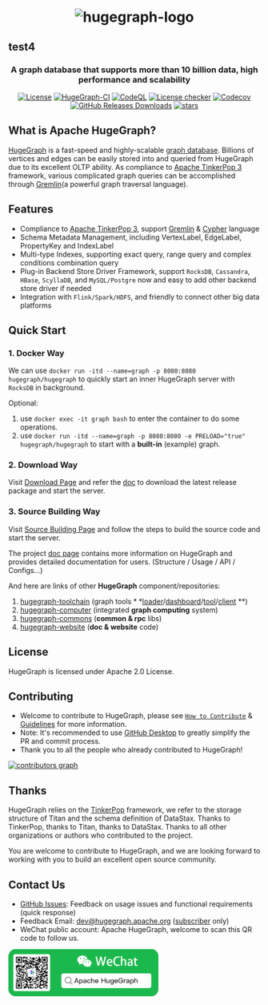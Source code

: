 <h1 align="center">
    <img width="720" alt="hugegraph-logo" src="https://github.com/apache/incubator-hugegraph/assets/38098239/e02ffaed-4562-486b-ba8f-e68d02bb0ea6" style="zoom:100%;" />
</h1>

## test4

<h3 align="center">A graph database that supports more than 10 billion data, high performance and
scalability</h3>

<div align="center">

[![License](https://img.shields.io/badge/license-Apache%202-0E78BA.svg)](https://www.apache.org/licenses/LICENSE-2.0.html)
[![HugeGraph-CI](https://github.com/apache/incubator-hugegraph/actions/workflows/ci.yml/badge.svg)](https://github.com/apache/incubator-hugegraph/actions/workflows/ci.yml)
[![CodeQL](https://github.com/apache/incubator-hugegraph/actions/workflows/codeql-analysis.yml/badge.svg)](https://github.com/apache/incubator-hugegraph/actions/workflows/codeql-analysis.yml)
[![License checker](https://github.com/apache/incubator-hugegraph/actions/workflows/licence-checker.yml/badge.svg)](https://github.com/apache/incubator-hugegraph/actions/workflows/licence-checker.yml)
[![Codecov](https://codecov.io/gh/apache/incubator-hugegraph/branch/master/graph/badge.svg)](https://app.codecov.io/gh/apache/incubator-hugegraph)
[![GitHub Releases Downloads](https://img.shields.io/github/downloads/apache/hugegraph/total.svg)](https://github.com/apache/hugegraph/releases)
[![stars](https://img.shields.io/github/stars/apache/hugegraph)](https://github.com/apache/incubator-hugegraph/stargazers)

</div>

## What is Apache HugeGraph?

[HugeGraph](https://hugegraph.apache.org/) is a fast-speed and
highly-scalable [graph database](https://en.wikipedia.org/wiki/Graph_database).
Billions of vertices and edges can be easily stored into and queried from HugeGraph due to its
excellent OLTP ability. As compliance to [Apache TinkerPop 3](https://tinkerpop.apache.org/)
framework, various complicated graph queries can be accomplished
through [Gremlin](https://tinkerpop.apache.org/gremlin.html)(a powerful graph traversal language).

## Features

- Compliance to [Apache TinkerPop 3](https://tinkerpop.apache.org/),
  support [Gremlin](https://tinkerpop.apache.org/gremlin.html) & [Cypher](https://en.wikipedia.org/wiki/Cypher)
  language
- Schema Metadata Management, including VertexLabel, EdgeLabel, PropertyKey and IndexLabel
- Multi-type Indexes, supporting exact query, range query and complex conditions combination query
- Plug-in Backend Store Driver Framework, support `RocksDB`, `Cassandra`, `HBase`, `ScyllaDB`,
  and `MySQL/Postgre` now and easy to add other backend store driver if needed
- Integration with `Flink/Spark/HDFS`, and friendly to connect other big data platforms

## Quick Start

### 1. Docker Way

We can use `docker run -itd --name=graph -p 8080:8080 hugegraph/hugegraph` to quickly start an inner
HugeGraph server with `RocksDB` in background.

Optional:

1. use `docker exec -it graph bash` to enter the container to do some operations.
2. use `docker run -itd --name=graph -p 8080:8080 -e PRELOAD="true" hugegraph/hugegraph` to start
   with a **built-in** (example) graph.

### 2. Download Way

Visit [Download Page](https://hugegraph.apache.org/docs/download/download/) and refer
the [doc](https://hugegraph.apache.org/docs/quickstart/hugegraph-server/#33-source-code-compilation)
to download the latest release package and start the server.

### 3. Source Building Way

Visit [Source Building Page](https://hugegraph.apache.org/docs/quickstart/hugegraph-server/#33-source-code-compilation)
and follow the
steps to build the source code and start the server.

The project [doc page](https://hugegraph.apache.org/docs/) contains more information on HugeGraph
and provides detailed documentation for users. (Structure / Usage / API / Configs...)

And here are links of other **HugeGraph** component/repositories:

1. [hugegraph-toolchain](https://github.com/apache/incubator-hugegraph-toolchain) (graph tools *
   *[loader](https://github.com/apache/incubator-hugegraph-toolchain/tree/master/hugegraph-loader)/[dashboard](https://github.com/apache/incubator-hugegraph-toolchain/tree/master/hugegraph-hubble)/[tool](https://github.com/apache/incubator-hugegraph-toolchain/tree/master/hugegraph-tools)/[client](https://github.com/apache/incubator-hugegraph-toolchain/tree/master/hugegraph-client)
   **)
2. [hugegraph-computer](https://github.com/apache/incubator-hugegraph-computer) (integrated **graph
   computing** system)
3. [hugegraph-commons](https://github.com/apache/incubator-hugegraph-commons) (**common & rpc**
   libs)
4. [hugegraph-website](https://github.com/apache/incubator-hugegraph-doc) (**doc & website** code)

## License

HugeGraph is licensed under Apache 2.0 License.

## Contributing

- Welcome to contribute to HugeGraph, please
  see [`How to Contribute`](CONTRIBUTING.md) & [Guidelines](https://hugegraph.apache.org/docs/contribution-guidelines/)
  for more information.
- Note: It's recommended to use [GitHub Desktop](https://desktop.github.com/) to greatly simplify
  the PR and commit process.
- Thank you to all the people who already contributed to HugeGraph!

[![contributors graph](https://contrib.rocks/image?repo=apache/hugegraph)](https://github.com/apache/incubator-hugegraph/graphs/contributors)

## Thanks

HugeGraph relies on the [TinkerPop](http://tinkerpop.apache.org) framework, we refer to the storage
structure of Titan and the schema definition of DataStax.
Thanks to TinkerPop, thanks to Titan, thanks to DataStax. Thanks to all other organizations or
authors who contributed to the project.

You are welcome to contribute to HugeGraph, and we are looking forward to working with you to build
an excellent open source community.

## Contact Us

- [GitHub Issues](https://github.com/apache/incubator-hugegraph/issues): Feedback on usage issues
  and functional requirements (quick response)
- Feedback
  Email: [dev@hugegraph.apache.org](mailto:dev@hugegraph.apache.org) ([subscriber](https://hugegraph.apache.org/docs/contribution-guidelines/subscribe/)
  only)
- WeChat public account: Apache HugeGraph, welcome to scan this QR code to follow us.

 <img src="https://github.com/apache/incubator-hugegraph-doc/blob/master/assets/images/wechat.png?raw=true" alt="QR png" width="300"/>

